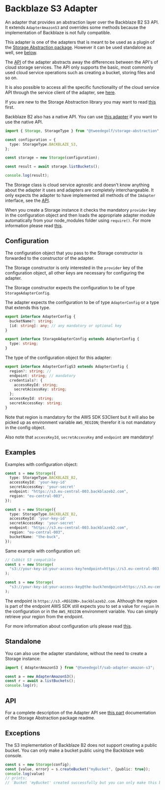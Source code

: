 # Backblaze S3 Adapter

An adapter that provides an abstraction layer over the Backblaze B2 S3 API. It extends `AdapterAmazonS3` and overrides some methods because the implementation of Backblaze is not fully compatible.

This adapter is one of the adapters that is meant to be used as a plugin of the [Storage Abstraction package](https://www.npmjs.com/package/@tweedegolf/storage-abstraction). However it can be used standalone as well, see [below](#standalone).

The [API](https://github.com/tweedegolf/storage-abstraction/tree/master?tab=readme-ov-file#adapter-api) of the adapter abstracts away the differences between the API's of cloud storage services. The API only supports the basic, most commonly used cloud service operations such as creating a bucket, storing files and so on.

It is also possible to access all the specific functionality of the cloud service API through the service client of the adapter, see [here](https://github.com/tweedegolf/storage-abstraction/tree/master?tab=readme-ov-file#getserviceclient).

If you are new to the Storage Abstraction library you may want to read [this](https://github.com/tweedegolf/storage-abstraction/blob/master/README.md#how-it-works) first.

Backblaze B2 also has a native API. You can use [this adapter](https://www.npmjs.com/package/@tweedegolf/sab-adapter-backblaze-b2) if you want to use the native API.

```typescript
import { Storage, StorageType } from "@tweedegolf/storage-abstraction";

const configuration = {
  type: StorageType.BACKBLAZE_S3,
};

const storage = new Storage(configuration);

const result = await storage.listBuckets();

console.log(result);
```

The Storage class is cloud service agnostic and doesn't know anything about the adapter it uses and adapters are completely interchangeable. It only expects the adapter to have implemented all methods of the `IAdapter` interface, see the [API](https://github.com/tweedegolf/storage-abstraction/blob/master/README.md#adapter-api).

When you create a Storage instance it checks the mandatory `provider` key in the configuration object and then loads the appropriate adapter module automatically from your node_modules folder using `require()`. For more information please read [this](https://github.com/tweedegolf/storage-abstraction/blob/master/README.md#register-your-adapter).

## Configuration

The configuration object that you pass to the Storage constructor is forwarded to the constructor of the adapter.

The Storage constructor is only interested in the `provider` key of the configuration object, all other keys are necessary for configuring the adapter.

The Storage constructor expects the configuration to be of type `StorageAdapterConfig`.

The adapter expects the configuration to be of type `AdapterConfig` or a type that extends this type.

```typescript
export interface AdapterConfig {
  bucketName?: string;
  [id: string]: any; // any mandatory or optional key
}

export interface StorageAdapterConfig extends AdapterConfig {
  type: string;
}
```

The type of the configuration object for this adapter:

```typescript
export interface AdapterConfigS3 extends AdapterConfig {
  region?: string; //
  endpoint: string; // mandatory
  credentials?: {
    accessKeyId: string;
    secretAccessKey: string;
  };
  accessKeyId: string;
  secretAccessKey: string;
}
```

Note that region is mandatory for the AWS SDK S3Client but it will also be picked up as environment variable `AWS_REGION`; therefor it is not mandatory in the config object. 

Also note that `accessKeyId`, `secretAccessKey` and `endpoint` are mandatory!


## Examples

Examples with configuration object:

```typescript
const s = new Storage({
  type: StorageType.BACKBLAZE_B2,
  accessKeyId: 'your-key-id'
  secretAccessKey: 'your-secret'
  endpoint: "https://s3.eu-central-003.backblazeb2.com",
  region: "eu-central-003",
});

const s = new Storage({
  type: StorageType.BACKBLAZE_B2,
  accessKeyId: 'your-key-id'
  secretAccessKey: 'your-secret'
  endpoint: "https://s3.eu-central-003.backblazeb2.com",
  region: "eu-central-003",
  bucketName: "the-buck",
});
```

Same example with configuration url:

```typescript
// Cubbit S3 compatible
const s = new Storage(
  "s3://your-key-id:your-access-key?endpoint=https://s3.eu-central-003.backblazeb2.com&region=eu-central-003"
);

const s = new Storage(
  "s3://your-key-id:your-access-key@the-buck?endpoint=https://s3.eu-central-003.backblazeb2.com&region=eu-central-003"
);
```

The endpoint is `https://s3.<REGION>.backblazeb2.com`. Although the region is part of the endpoint AWS SDK still expects you to set a value for `region` in the configuration or in the `AWS_REGION` environment variable. You can simply retrieve your region from the endpoint.

For more information about configuration urls please read [this](https://github.com/tweedegolf/storage-abstraction/blob/master/README.md#configuration-url).

## Standalone

You can also use the adapter standalone, without the need to create a Storage instance:

```typescript
import { AdapterAmazonS3 } from "@tweedegolf/sab-adapter-amazon-s3";

const a = new AdapterAmazonS3();
const r = await a.listBuckets();
console.log(r);
```

## API

For a complete description of the Adapter API see [this part](https://github.com/tweedegolf/storage-abstraction/blob/master/README.md#adapter-api) documentation of the Storage Abstraction package readme.

## Exceptions

The S3 implementation of Backblaze B2 does not support creating a public bucket. You can only make a bucket public using the Backblaze web console.

```typescript
const s = new Storage(config);
const {value, error} = s.createBucket("myBucket", {public: true});
console.log(value)
// prints: 
// `Bucket 'myBucket' created successfully but you can only make this bucket public using the Backblaze B2 web console`
```

